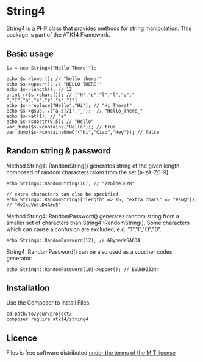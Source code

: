 String4
=======

String4 is a PHP class that provides methods for string manipulation. This package is part of the ATK14 Framework.

Basic usage
-----------

    $s = new String4("Hello There!");

    echo $s->lower(); // "hello there!"
    echo $s->upper(); // "HELLO THERE!"
    echo $s->length(); // 12
    print_r($s->chars()); // ["H","e","l","l","o"," ","T","h","e","r","e","!"]
    echo $s->replace("Hello","Hi"); // "Hi There!"
    echo $s->gsub('/[^a-z]/i','_');  // "Hello_There_"
    echo $s->at(1); // "e"
    echo $s->substr(0,5); // "Hello"
    var_dump($s->contains("Hello")); // true
    var_dump($s->containsOneOf("Hi","Ciao","Hey")); // false

Random string & password
------------------------

Method String4::RandomString() generates string of the given length composed of random characters taken from the set [a-zA-Z0-9].

    echo String4::RandomString(10); // "7VGlhe3EzR"

    // extra characters can also be specified
    echo String4::RandomString(["length" => 15, "extra_chars" => "#!&@"]); // "@vIxpVo!qD4A#n5"

Method String4::RandomPassword() generates random string from a smaller set of characters than String4::RandomString().
Some characters which can cause a confusion are excluded, e.g. "1","l","O","0".

    echo String4::RandomPassword(12); // 68ynedeSA634

String4::RandomPassword() can be also used as a voucher codes generator:

    echo String4::RandomPassword(10)->upper(); // EVUH923244

Installation
------------

Use the Composer to install Files.

    cd path/to/your/project/
    composer require atk14/string4

Licence
-------

Files is free software distributed [under the terms of the MIT license](http://www.opensource.org/licenses/mit-license)
